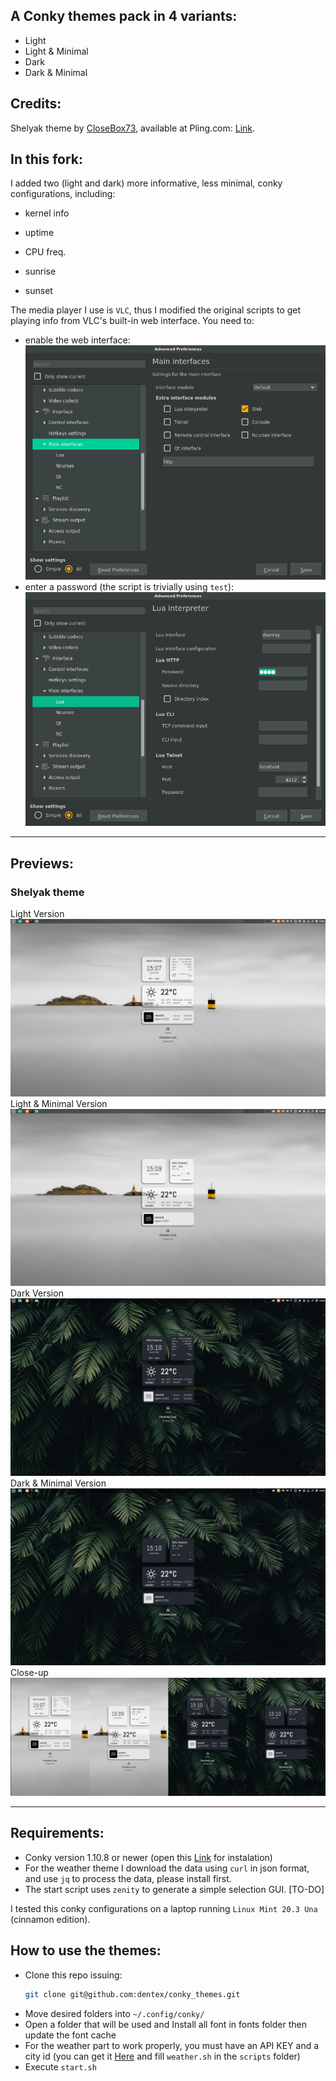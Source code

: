## A Conky themes pack in 4 variants:

- Light
- Light & Minimal
- Dark
- Dark & Minimal

## Credits:
Shelyak theme by [CloseBox73](https://github.com/closebox73), available at Pling.com: [Link](https://www.pling.com/p/1839849/).

## In this fork:
I added two (light and dark) more informative, less minimal, conky configurations, including:

- kernel info
- uptime
- CPU freq.

- sunrise
- sunset

The media player I use is `VLC`, thus I modified the original scripts to get playing info from VLC's built-in web interface. You need to:

- enable the web interface:
![](/assets/vlc_main_interfaces.png)
- enter a password (the script is trivially using `test`):
![](/assets/vlc_lua-http.png)

---

## Previews:
### Shelyak theme
Light Version
![](/Shelyak/previews/light.png)
Light & Minimal Version
![](/Shelyak/previews/light_minimal.png)
Dark Version
![](/Shelyak/previews/dark.png)
Dark & Minimal Version
![](/Shelyak/previews/dark_minimal.png)
Close-up
![](/Shelyak/previews/close-up.png)

---

## Requirements:
- Conky version 1.10.8 or newer (open this  [Link](https://github.com/brndnmtthws/conky) for instalation)
- For the weather theme I download the data using `curl` in json format, and use `jq` to process the data, please install first.
- The start script uses `zenity` to generate a simple selection GUI. [TO-DO]

I tested this conky configurations on a laptop running `Linux Mint 20.3 Una` (cinnamon edition). 

## How to use the themes:
- Clone this repo issuing:
  ```bash
  git clone git@github.com:dentex/conky_themes.git
  ```
- Move desired folders into `~/.config/conky/`
- Open a folder that will be used and Install all font in fonts folder then update the font cache
- For the weather part to work properly, you must have an API KEY and a city id (you can get it [Here](https://openweathermap.org) and fill `weather.sh` in the `scripts` folder)
- Execute `start.sh`
